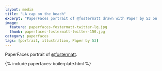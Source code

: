```yaml
---
layout: media
title: "LA cap on the beach"
excerpt: "PaperFaces portrait of @fostermatt drawn with Paper by 53 on an iPad."
image: 
  feature: paperfaces-fostermatt-twitter-lg.jpg
  thumb: paperfaces-fostermatt-twitter-150.jpg
category: paperfaces
tags: [portrait, illustration, Paper by 53]
---
```


PaperFaces portrait of [@fostermatt](http://twitter.com/fostermatt).

{% include paperfaces-boilerplate.html %}